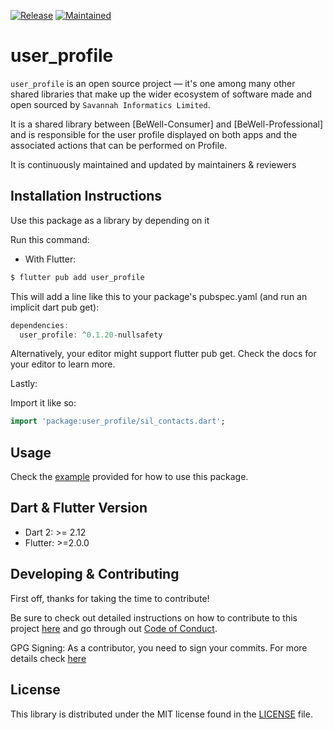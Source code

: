 [![Release](https://img.shields.io/badge/PreRelease-^0.1.20-success.svg?style=for-the-badge)](https://shields.io/)
[![Maintained](https://img.shields.io/badge/Maintained-Actively-informational.svg?style=for-the-badge)](https://shields.io/)

# user_profile

`user_profile` is an open source project &mdash; it's one among many other shared libraries that make up the wider ecosystem of software made and open sourced by `Savannah Informatics Limited`.

It is a shared library between [BeWell-Consumer] and [BeWell-Professional] and is responsible for the user profile displayed on both apps and the associated actions that can be performed on Profile.

It is continuously maintained and updated by maintainers & reviewers

## Installation Instructions

Use this package as a library by depending on it

Run this command:

- With Flutter:

```dart
$ flutter pub add user_profile
```

This will add a line like this to your package's pubspec.yaml (and run an implicit dart pub get):

```dart
dependencies:
  user_profile: ^0.1.20-nullsafety
```

Alternatively, your editor might support flutter pub get. Check the docs for your editor to learn more.

Lastly:

Import it like so:

```dart
import 'package:user_profile/sil_contacts.dart';
```


## Usage

Check the [example](https://github.com/savannahghi/user_profile/blob/main/example/main.dart) provided for how to use this package.

## Dart & Flutter Version

- Dart 2: >= 2.12
- Flutter: >=2.0.0

## Developing & Contributing

First off, thanks for taking the time to contribute!

Be sure to check out detailed instructions on how to contribute to this project [here](https://github.com/savannahghi/user_profile/blob/main/CONTRIBUTING.md) and go through out [Code of Conduct](https://github.com/savannahghi/user_profile/blob/main/CONTRIBUTING.md).

GPG Signing: 
As a contributor, you need to sign your commits. For more details check [here](https://docs.github.com/en/github/authenticating-to-github/managing-commit-signature-verification/signing-commits)

## License

This library is distributed under the MIT license found in the [LICENSE](https://github.com/savannahghi/user_profile/blob/main/LICENSE) file.